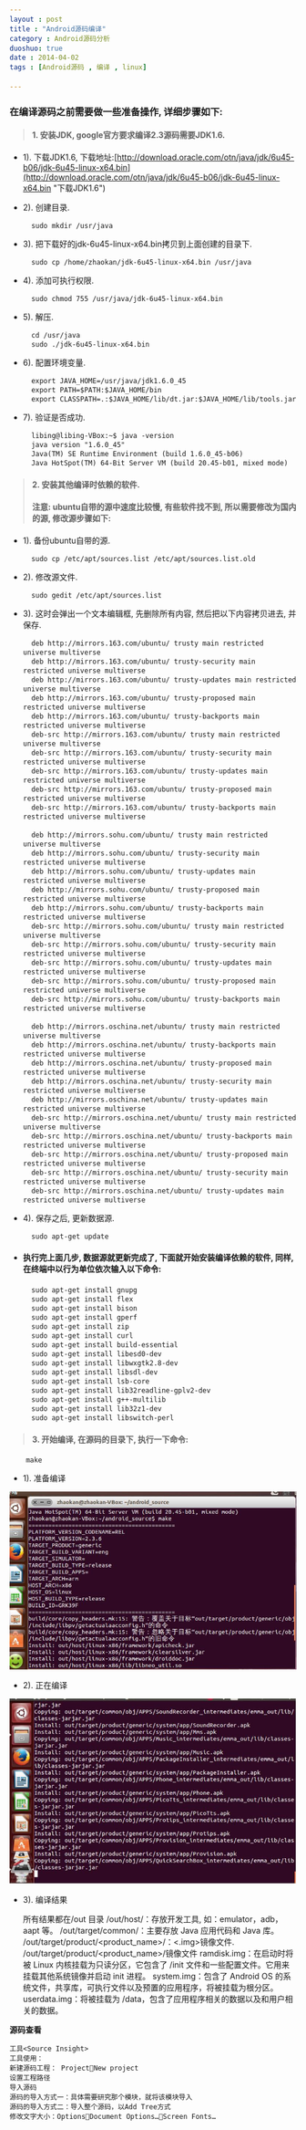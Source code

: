 ```yaml
---
layout : post
title : "Android源码编译"
category : Android源码分析
duoshuo: true
date : 2014-04-02
tags : [Android源码 , 编译 , linux]

---
```


### 在编译源码之前需要做一些准备操作, 详细步骤如下:

> #### 1. 安装JDK, google官方要求编译2.3源码需要JDK1.6. 

- 1). 下载JDK1.6, 下载地址:[http://download.oracle.com/otn/java/jdk/6u45-b06/jdk-6u45-linux-x64.bin](http://download.oracle.com/otn/java/jdk/6u45-b06/jdk-6u45-linux-x64.bin "下载JDK1.6")

- 2). 创建目录.

		sudo mkdir /usr/java

- 3). 把下载好的jdk-6u45-linux-x64.bin拷贝到上面创建的目录下.

		sudo cp /home/zhaokan/jdk-6u45-linux-x64.bin /usr/java

- 4). 添加可执行权限.

		sudo chmod 755 /usr/java/jdk-6u45-linux-x64.bin

- 5). 解压.

		cd /usr/java
		sudo ./jdk-6u45-linux-x64.bin

- 6). 配置环境变量.

		export JAVA_HOME=/usr/java/jdk1.6.0_45
		export PATH=$PATH:$JAVA_HOME/bin
		export CLASSPATH=.:$JAVA_HOME/lib/dt.jar:$JAVA_HOME/lib/tools.jar

- 7). 验证是否成功.

		libing@libing-VBox:~$ java -version
		java version "1.6.0_45"
		Java(TM) SE Runtime Environment (build 1.6.0_45-b06)
		Java HotSpot(TM) 64-Bit Server VM (build 20.45-b01, mixed mode)

> #### 2. 安装其他编译时依赖的软件. 
> #### 注意: ubuntu自带的源中速度比较慢, 有些软件找不到, 所以需要修改为国内的源, 修改源步骤如下:

* 1). 备份ubuntu自带的源.

		sudo cp /etc/apt/sources.list /etc/apt/sources.list.old

* 2). 修改源文件.

		sudo gedit /etc/apt/sources.list

* 3). 这时会弹出一个文本编辑框, 先删除所有内容, 然后把以下内容拷贝进去, 并保存.

		deb http://mirrors.163.com/ubuntu/ trusty main restricted universe multiverse
		deb http://mirrors.163.com/ubuntu/ trusty-security main restricted universe multiverse
		deb http://mirrors.163.com/ubuntu/ trusty-updates main restricted universe multiverse
		deb http://mirrors.163.com/ubuntu/ trusty-proposed main restricted universe multiverse
		deb http://mirrors.163.com/ubuntu/ trusty-backports main restricted universe multiverse
		deb-src http://mirrors.163.com/ubuntu/ trusty main restricted universe multiverse
		deb-src http://mirrors.163.com/ubuntu/ trusty-security main restricted universe multiverse
		deb-src http://mirrors.163.com/ubuntu/ trusty-updates main restricted universe multiverse
		deb-src http://mirrors.163.com/ubuntu/ trusty-proposed main restricted universe multiverse
		deb-src http://mirrors.163.com/ubuntu/ trusty-backports main restricted universe multiverse
		
		deb http://mirrors.sohu.com/ubuntu/ trusty main restricted universe multiverse
		deb http://mirrors.sohu.com/ubuntu/ trusty-security main restricted universe multiverse
		deb http://mirrors.sohu.com/ubuntu/ trusty-updates main restricted universe multiverse
		deb http://mirrors.sohu.com/ubuntu/ trusty-proposed main restricted universe multiverse
		deb http://mirrors.sohu.com/ubuntu/ trusty-backports main restricted universe multiverse
		deb-src http://mirrors.sohu.com/ubuntu/ trusty main restricted universe multiverse
		deb-src http://mirrors.sohu.com/ubuntu/ trusty-security main restricted universe multiverse
		deb-src http://mirrors.sohu.com/ubuntu/ trusty-updates main restricted universe multiverse
		deb-src http://mirrors.sohu.com/ubuntu/ trusty-proposed main restricted universe multiverse
		deb-src http://mirrors.sohu.com/ubuntu/ trusty-backports main restricted universe multiverse
		
		deb http://mirrors.oschina.net/ubuntu/ trusty main restricted universe multiverse
		deb http://mirrors.oschina.net/ubuntu/ trusty-backports main restricted universe multiverse
		deb http://mirrors.oschina.net/ubuntu/ trusty-proposed main restricted universe multiverse
		deb http://mirrors.oschina.net/ubuntu/ trusty-security main restricted universe multiverse
		deb http://mirrors.oschina.net/ubuntu/ trusty-updates main restricted universe multiverse
		deb-src http://mirrors.oschina.net/ubuntu/ trusty main restricted universe multiverse
		deb-src http://mirrors.oschina.net/ubuntu/ trusty-backports main restricted universe multiverse
		deb-src http://mirrors.oschina.net/ubuntu/ trusty-proposed main restricted universe multiverse
		deb-src http://mirrors.oschina.net/ubuntu/ trusty-security main restricted universe multiverse
		deb-src http://mirrors.oschina.net/ubuntu/ trusty-updates main restricted universe multiverse

- 4). 保存之后, 更新数据源.

		sudo apt-get update

- #### 执行完上面几步, 数据源就更新完成了, 下面就开始安装编译依赖的软件, 同样, 在终端中以行为单位依次输入以下命令: 

		sudo apt-get install gnupg
		sudo apt-get install flex
		sudo apt-get install bison
		sudo apt-get install gperf
		sudo apt-get install zip
		sudo apt-get install curl
		sudo apt-get install build-essential
		sudo apt-get install libesd0-dev
		sudo apt-get install libwxgtk2.8-dev
		sudo apt-get install libsdl-dev
		sudo apt-get install lsb-core
		sudo apt-get install lib32readline-gplv2-dev
		sudo apt-get install g++-multilib
		sudo apt-get install lib32z1-dev
		sudo apt-get install libswitch-perl

> #### 3. 开始编译, 在源码的目录下, 执行一下命令:

		make
- 1). 准备编译

![图片链接](/res/img/blog/2014/03/02/a.jpg)

- 2). 正在编译

![图片链接](/res/img/blog/2014/03/02/b.jpg)

- 3). 编译结果
 
    所有结果都在/out 目录
	/out/host/：存放开发工具, 如：emulator，adb，aapt 等。
	/out/target/common/：主要存放 Java 应用代码和 Java 库。
	/out/target/product/<product_name>/：<.img>镜像文件.
	/out/target/product/<product_name>/镜像文件
	ramdisk.img：在启动时将被 Linux 内核挂载为只读分区，它包含了 /init 文件和一些配置文件。它用来挂载其他系统镜像并启动 init 进程。
	system.img：包含了 Android OS 的系统文件，共享库，可执行文件以及预置的应用程序，将被挂载为根分区。
	userdata.img：将被挂载为 /data，包含了应用程序相关的数据以及和用户相关的数据。

 **源码查看**

	工具<Source Insight>
	工具使用：
	新建源码工程： ProjectNew project
	设置工程路径
	导入源码
	源码的导入方式一：具体需要研究那个模块，就将该模块导入
	源码的导入方式二：导入整个源码，以Add Tree方式
	修改文字大小：OptionsDocument Options…Screen Fonts…
		